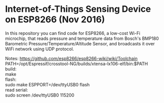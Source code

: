 # Internet-of-Things Sensing Device on ESP8266 (Nov 2016)
In this repository you can find code for ESP8266, a low-cost Wi-Fi microchip, that reads pressure and temperature data from Bosch's BMP180 Barometric Pressure/Temperature/Altitude Sensor, and broadcasts it over WiFi network using UDP protocol.

Notes:
https://github.com/esp8266/esp8266-wiki/wiki/Toolchain  
PATH=/opt/Espressif/crosstool-NG/builds/xtensa-lx106-elf/bin:$PATH  
build:  
make  
flash:  
sudo make ESPPORT=/dev/ttyUSB0 flash  
read serial:  
sudo screen /dev/ttyUSB0 115200  

